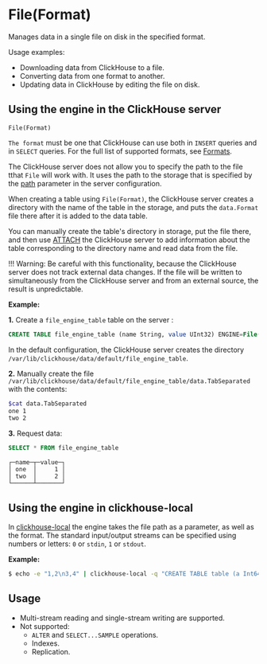 <a name="table_engines-file"></a>

# File(Format)

Manages data in a single file on disk in the specified format.

Usage examples:

- Downloading data from ClickHouse to a file.
- Converting data from one format to another.
- Updating data in ClickHouse by editing the file on disk.

## Using the engine in the ClickHouse server

```
File(Format)
```

`The format` must be one that ClickHouse can use both in `INSERT` queries and in `SELECT` queries. For the full list of supported formats, see [Formats](../../interfaces/formats.md#formats).

The ClickHouse server does not allow you to specify the path to the file tthat `File` will work with. It uses the path to the storage that is specified by the [path](../server_settings/settings.md#server_settings-path) parameter in the server configuration.

When creating a table using `File(Format)`, the ClickHouse server creates a directory with the name of the table in the storage, and puts the `data.Format` file there after it is added to the data table.

You can manually create the table's directory in storage, put the file there, and then use [ATTACH](../../query_language/misc.md#queries-attach) the ClickHouse server to add information about the table corresponding to the directory name and read data from the file.

!!! Warning:
Be careful with this functionality, because the ClickHouse server does not track external data changes. If the file will be written to simultaneously from the ClickHouse server and from an external source, the result is unpredictable.

**Example:**

**1.** Create a `file_engine_table` table on the server :

```sql
CREATE TABLE file_engine_table (name String, value UInt32) ENGINE=File(TabSeparated)
```

In the default configuration, the ClickHouse server creates the directory `/var/lib/clickhouse/data/default/file_engine_table`.

**2.** Manually create the file `/var/lib/clickhouse/data/default/file_engine_table/data.TabSeparated` with the contents:

```bash
$cat data.TabSeparated
one	1
two	2
```

**3.** Request data:

```sql
SELECT * FROM file_engine_table
```

```text
┌─name─┬─value─┐
│ one  │     1 │
│ two  │     2 │
└──────┴───────┘
```

## Using the engine in clickhouse-local

In [clickhouse-local](../utils/clickhouse-local.md#utils-clickhouse-local) the engine takes the file path as a parameter, as well as the format. The standard input/output streams can be specified using numbers or letters: `0` or `stdin`, `1` or `stdout`.

**Example:**

```bash
$ echo -e "1,2\n3,4" | clickhouse-local -q "CREATE TABLE table (a Int64, b Int64) ENGINE = File(CSV, stdin); SELECT a, b FROM table; DROP TABLE table"
```

## Usage

- Multi-stream reading and single-stream writing are supported.
- Not supported:
    - `ALTER` and `SELECT...SAMPLE` operations.
    - Indexes.
    - Replication.

